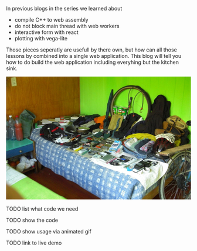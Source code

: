 In previous blogs in the series we learned about

* compile C++ to web assembly
* do not block main thread with web workers
* interactive form with react
* plotting with vega-lite

Those pieces seperatly are usefull by there own, but how can all those lessons by combined into a single web application. This blog will tell you how to do build the web application including everyhing but the kitchen sink.

![Pack everything but the kitchen sink](1024px-Pack_Gong_(3144438149).jpg)

TODO list what code we need

TODO show the code

TODO show usage via animated gif

TODO link to live demo
